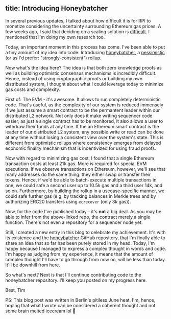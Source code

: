 title: Introducing Honeybatcher
---

In several previous updates, I talked about how difficult it is for RPI to
monetize considering the uncertainty surrounding Ethereum gas prices. A few
weeks ago, I said that deciding on a scaling solution is
[difficult](https://timdaub.github.io/2021/05/22/ethereum-layer2-scaling-rollups-dapps-sidechains/).
I mentioned that I'm doing my own research too.

Today, an important moment in this process has come. I've been able to put a
tiny amount of my idea into code. Introducing
[honeybatcher](https://github.com/rugpullindex/honeybatcher), a
[pessimistic](https://ethresear.ch/t/pessimistic-rollup-scalable-batched-smart-contract-interactions/7765)
(or as I'd prefer: "strongly-consistent") rollup.

Now what's the idea here? The idea is that both zero knowledge proofs as well as
building optimistic consensus mechanisms is incredibly difficult. Hence, instead
of using cryptographic proofs or building my own distributed system, I thought
about what I could leverage today to minimize gas costs and complexity.

First of: The EVM - it's awesome. It allows to run completely deterministic
code. That's useful, as the complexity of our system is reduced immensely if we
just assume a smart contract to be the permantent leader within our distributed
L2 network. Not only does it make writing sequencer code easier, as just a
single contract has to be monitored, it also allows a user to withdraw their
funds at any time. If the an Ethereum smart contract is the leader of our
distributed L2 system, any possible write or read can be done at any time
without losing a consistent view over the system's state. This is different
from optimistic rollups where consistency emerges from delayed economic
finality mechanism that is incentivized for using fraud proofs.

Now with regard to minimizing gas cost, I found that a single Ethereum
transaction costs at least 21k gas. More is required for special EVM
executions. If we observe transactions on Ethereum, however, we'll see that
many addresses do the same thing: they either swap or transfer their tokens.
Hence, if we'd be able to batch-execute multiple transactions in one, we could
safe a second user up to 10.5k gas and a third user 14k, and so on.
Furthermore, by building the rollup in a usecase-specific manner, we could safe
further gas (e.g.  by tracking balances in Merkle trees and by authorizing
ERC20 transfers using `ecrecover` (only 3k gas)).

Now, for the code I've published today - it's **not** a big deal. As you may be
able to infer from the above-linked repo, the contract merely a single
function.  There's not even a repository for a sequencer node yet.

Still, I created a new entry in this blog to celebrate my achievement. It's
with its existence and the
[honeybatcher](https://github.com/rugpullindex/honeybatcher) GitHub repository,
that I'm finally able to share an idea that so far has been purely stored in my
head. Today, I'm happy because I managed to express a complex thought in words
and code. I'm happy as judging from my experience, it means that the amount of
complex thought I'll have to go through from now on, will be less than today.
It'll be downhill from here.

So what's next? Next is that I'll continue contributing code to the
honeybatcher repository. I'll keep you posted on my progress here.

Best,
Tim

PS: This blog post was written in Berlin's pitiless June heat. I'm, hence,
hoping that what I wrote can be considered a coherent thought and not some
brain melted icecream lol 🍨
